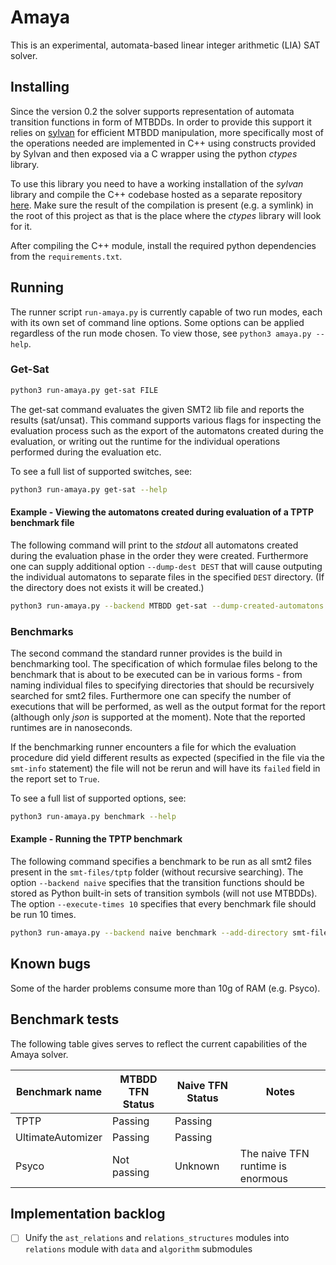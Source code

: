 # Amaya

This is an experimental, automata-based linear integer arithmetic (LIA) SAT solver. 

## Installing
Since the version 0.2 the solver supports representation of automata transition functions in form of MTBDDs.
In order to provide this support it relies on [sylvan](https://github.com/trolando/sylvan) for efficient MTBDD manipulation, 
more specifically most of the operations needed are implemented in C++ using constructs provided by Sylvan and then exposed
via a C wrapper using the python _ctypes_ library.

To use this library you need to have a working installation of the _sylvan_ library and compile the C++ codebase
hosted as a separate repository [here](https://github.com/MichalHe/learning-sylvan). Make sure the result of the
compilation is present (e.g. a symlink) in the root of this project as that is the place where the _ctypes_ library
will look for it.

After compiling the C++ module, install the required python dependencies from the `requirements.txt`.

## Running
The runner script `run-amaya.py` is currently capable of two run modes, each with its own set of command line options. Some
options can be applied regardless of the run mode chosen. To view those, see `python3 amaya.py --help`. 

### Get-Sat 
```bash
python3 run-amaya.py get-sat FILE
```
The get-sat command evaluates the given SMT2 lib file and reports the results (sat/unsat). This command supports various
flags for inspecting the evaluation process such as the export of the automatons created during the evaluation, or writing
out the runtime for the individual operations performed during the evaluation etc. 

To see a full list of supported switches, see:
```bash
python3 run-amaya.py get-sat --help
```

#### Example - Viewing the automatons created during evaluation of a TPTP benchmark file
The following command will print to the _stdout_ all automatons created during the evaluation phase in the order they were created. 
Furthermore one can supply additional option `--dump-dest DEST` that will cause outputing the individual automatons to separate
files in the specified `DEST` directory. (If the directory does not exists it will be created.)
```bash
python3 run-amaya.py --backend MTBDD get-sat --dump-created-automatons smt-files/tptp/ARI005\=1.smt2
```

### Benchmarks
The second command the standard runner provides is the build in benchmarking tool. The specification of which formulae files 
belong to the benchmark that is about to be executed can be in various forms - from naming individual files to specifying
directories that should be recursively searched for smt2 files. Furthermore one can specify the number of executions that will
be performed, as well as the output format for the report (although only _json_ is supported at the moment). Note that the reported
runtimes are in nanoseconds.

If the benchmarking runner encounters a file for which the evaluation procedure did yield different results as expected (specified
in the file via the `smt-info` statement) the file will not be rerun and will have its `failed` field in the report set to `True`.

To see a full list of supported options, see:
```bash
python3 run-amaya.py benchmark --help
```

#### Example - Running the TPTP benchmark
The following command specifies a benchmark to be run as all smt2 files present in the `smt-files/tptp` folder (without recursive
searching). The option `--backend naive` specifies that the transition functions should be stored as Python built-in sets of transition symbols
(will not use MTBDDs). The option `--execute-times 10` specifies that every benchmark file should be run 10 times. 
```bash
python3 run-amaya.py --backend naive benchmark --add-directory smt-files/tptp/ --execute-times 10
```

## Known bugs
Some of the harder problems consume more than 10g of RAM (e.g. Psyco).

## Benchmark tests
The following table gives serves to reflect the current capabilities of the Amaya solver. 

|Benchmark name | MTBDD TFN Status | Naive TFN Status |Notes |
--- | --- | --- | ---
| TPTP | Passing | Passing | |
| UltimateAutomizer | Passing | Passing | |
| Psyco | Not passing | Unknown | The naive TFN runtime is enormous |

## Implementation backlog
- [ ] Unify the `ast_relations` and `relations_structures` modules into `relations` module with `data` and `algorithm` submodules
